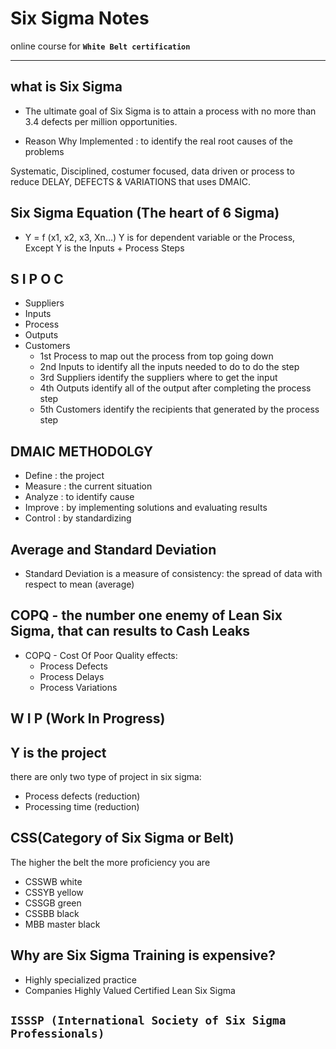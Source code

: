 # Six Sigma Notes

online course for **`White Belt certification`**

---

## what is Six Sigma

- The ultimate goal of Six Sigma is to attain a process with no more than 3.4 defects per million opportunities.

- Reason Why Implemented : to identify the real root causes of the problems

Systematic, Disciplined, costumer focused, data driven or process to reduce DELAY, DEFECTS & VARIATIONS that uses DMAIC.

## Six Sigma Equation (The heart of 6 Sigma)
- Y = f (x1, x2, x3, Xn…)
Y is for dependent variable or the Process, Except Y is the Inputs + Process Steps

## S I P O C
- Suppliers
- Inputs
- Process 
- Outputs
- Customers
	- 1st Process to map out the process from top going down
	- 2nd Inputs to identify all the inputs needed to do to do the step
	- 3rd Suppliers identify the suppliers where to get the input
	- 4th Outputs identify all of the output after completing the process step
	- 5th Customers identify the recipients that generated by the process step 

## DMAIC METHODOLGY
- Define : the project
- Measure : the current situation
- Analyze : to identify cause
- Improve : by implementing solutions and evaluating results
- Control : by standardizing

## Average and Standard Deviation

- Standard Deviation is a measure of consistency: the spread of data with respect to mean (average)

## COPQ - the number one enemy of Lean Six Sigma, that can results to Cash Leaks
- COPQ - Cost Of Poor Quality
 effects:
	- Process Defects
	- Process Delays
	- Process Variations
## W I P (Work In Progress)

## Y is the project
there are only two type of project in six sigma:
- Process defects (reduction)
- Processing time (reduction)

## CSS(Category of Six Sigma or Belt)
The higher the belt the more proficiency you are
- CSSWB white
- CSSYB yellow
- CSSGB green
- CSSBB black
- MBB master black

## Why are Six Sigma Training is expensive?
- Highly specialized practice
- Companies Highly Valued Certified Lean Six Sigma

## **`ISSSP (International Society of Six Sigma Professionals)`**

